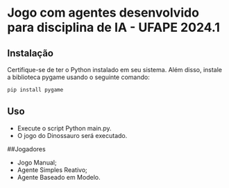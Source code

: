 # Jogo com agentes desenvolvido para disciplina de IA - UFAPE 2024.1

## Instalação
Certifique-se de ter o Python instalado em seu sistema. Além disso, instale a biblioteca pygame usando o seguinte comando:

```python
pip install pygame
```

## Uso
- Execute o script Python main.py.
- O jogo do Dinossauro será executado.

##Jogadores
- Jogo Manual;
- Agente Simples Reativo;
- Agente Baseado em Modelo.  
